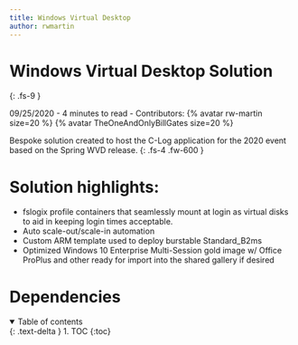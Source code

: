 ```yaml
---
title: Windows Virtual Desktop
author: rwmartin
---
```



# Windows Virtual Desktop Solution
{: .fs-9 }

09/25/2020 - 4 minutes to read - Contributors: {% avatar rw-martin size=20 %} {% avatar TheOneAndOnlyBillGates size=20 %}


Bespoke solution created to host the C-Log application for the 2020 event based on the Spring WVD release.
{: .fs-4 .fw-600 }


# Solution highlights:
* fslogix profile containers that seamlessly mount at login as virtual disks to aid in keeping login times acceptable.
* Auto scale-out/scale-in automation
* Custom ARM template used to deploy burstable Standard_B2ms
* Optimized Windows 10 Enterprise Multi-Session gold image w/ Office ProPlus and other ready for import into the shared gallery if desired
 


# Dependencies


<details open markdown="block">
  <summary>
    Table of contents
  </summary>
  {: .text-delta }
1. TOC
{:toc}
</details>

